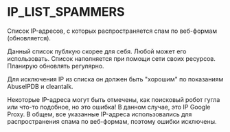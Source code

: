 # IP_LIST_SPAMMERS
Список IP-адресов, с которых распространяется спам по веб-формам (обновляется).

Данный список публкую скорее для себя. Любой может его использовать. Список наполняется при помощи сети своих ресурсов. Планирую обновлять регулярно.

Для исключения IP из списка он должен быть "хорошим" по показаниям AbuseIPDB и cleantalk.

Некоторые IP-адреса могут быть отмечены, как поисковый робот гугла или что-то подобное, но это ошибка! В данном случае, это IP Google Proxy. В общем, все указанные IP-адреса использовались для распространения спама по веб-формам, поэтому ошибки исключены.
